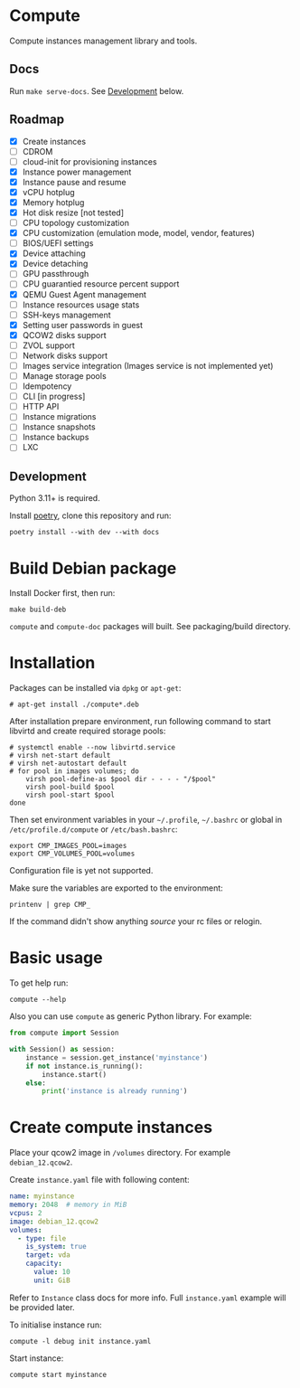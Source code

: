 # Compute

Compute instances management library and tools.

## Docs

Run `make serve-docs`. See [Development](#development) below.

## Roadmap

- [x] Create instances
- [ ] CDROM
- [ ] cloud-init for provisioning instances
- [x] Instance power management
- [x] Instance pause and resume
- [x] vCPU hotplug
- [x] Memory hotplug
- [x] Hot disk resize [not tested]
- [ ] CPU topology customization
- [x] CPU customization (emulation mode, model, vendor, features)
- [ ] BIOS/UEFI settings
- [x] Device attaching
- [x] Device detaching
- [ ] GPU passthrough
- [ ] CPU guarantied resource percent support
- [x] QEMU Guest Agent management
- [ ] Instance resources usage stats
- [ ] SSH-keys management
- [x] Setting user passwords in guest
- [x] QCOW2 disks support
- [ ] ZVOL support
- [ ] Network disks support
- [ ] Images service integration (Images service is not implemented yet)
- [ ] Manage storage pools
- [ ] Idempotency
- [ ] CLI [in progress]
- [ ] HTTP API
- [ ] Instance migrations
- [ ] Instance snapshots
- [ ] Instance backups
- [ ] LXC

## Development

Python 3.11+ is required.

Install [poetry](https://python-poetry.org/), clone this repository and run:

```
poetry install --with dev --with docs
```

# Build Debian package

Install Docker first, then run:

```
make build-deb
```

`compute` and `compute-doc` packages will built. See packaging/build directory.

# Installation

Packages can be installed via `dpkg` or `apt-get`:

```
# apt-get install ./compute*.deb
```

After installation prepare environment, run following command to start libvirtd and create required storage pools:

```
# systemctl enable --now libvirtd.service
# virsh net-start default
# virsh net-autostart default
# for pool in images volumes; do
    virsh pool-define-as $pool dir - - - - "/$pool"
    virsh pool-build $pool
    virsh pool-start $pool
done
```

Then set environment variables in your `~/.profile`, `~/.bashrc` or global in `/etc/profile.d/compute` or `/etc/bash.bashrc`:

```
export CMP_IMAGES_POOL=images
export CMP_VOLUMES_POOL=volumes
```

Configuration file is yet not supported.

Make sure the variables are exported to the environment:

```
printenv | grep CMP_
```

If the command didn't show anything _source_ your rc files or relogin.


# Basic usage

To get help run:

```
compute --help
```

Also you can use `compute` as generic Python library. For example:

```python
from compute import Session

with Session() as session:
    instance = session.get_instance('myinstance')
    if not instance.is_running():
        instance.start()
    else:
        print('instance is already running')
```

# Create compute instances

Place your qcow2 image in `/volumes` directory. For example `debian_12.qcow2`.

Create `instance.yaml` file with following content:

```yaml
name: myinstance
memory: 2048  # memory in MiB
vcpus: 2
image: debian_12.qcow2
volumes:
  - type: file
    is_system: true
    target: vda
    capacity:
      value: 10
      unit: GiB
```

Refer to `Instance` class docs for more info. Full `instance.yaml` example will be provided later.

To initialise instance run:

```
compute -l debug init instance.yaml
```

Start instance:

```
compute start myinstance
```
